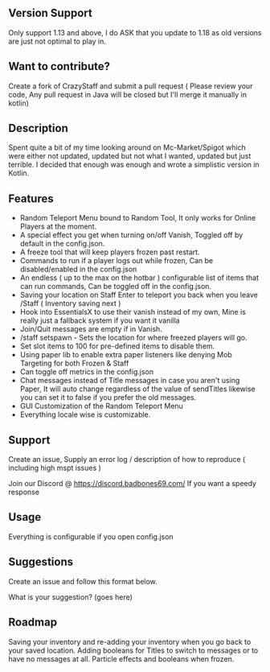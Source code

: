 ## Version Support
Only support 1.13 and above, I do ASK that you update to 1.18 as old versions are just not optimal to play in.

## Want to contribute?
Create a fork of CrazyStaff and submit a pull request ( Please review your code, Any pull request in Java will be closed but I'll merge it manually in kotlin)

## Description
Spent quite a bit of my time looking around on Mc-Market/Spigot which were either not updated, updated but not what I wanted, updated but just terrible. I decided that enough was enough and wrote a simplistic version in Kotlin. 

## Features

- Random Teleport Menu bound to Random Tool, It only works for Online Players at the moment.
- A special effect you get when turning on/off Vanish, Toggled off by default in the config.json.
- A freeze tool that will keep players frozen past restart.
- Commands to run if a player logs out while frozen, Can be disabled/enabled in the config.json
- An endless ( up to the max on the hotbar ) configurable list of items that can run commands, Can be toggled off in the config.json.
- Saving your location on Staff Enter to teleport you back when you leave /Staff ( Inventory saving next )
- Hook into EssentialsX to use their vanish instead of my own, Mine is really just a fallback system if you want it vanilla
- Join/Quit messages are empty if in Vanish.
- /staff setspawn - Sets the location for where freezed players will go.
- Set slot items to 100 for pre-defined items to disable them.
- Using paper lib to enable extra paper listeners like denying Mob Targeting for both Frozen & Staff
- Can toggle off metrics in the config.json
- Chat messages instead of Title messages in case you aren't using Paper, It will auto change regardless of the value of sendTitles likewise you can set it to false if you prefer the old messages.
- GUI Customization of the Random Teleport Menu
- Everything locale wise is customizable.

## Support
Create an issue, Supply an error log / description of how to reproduce ( including high mspt issues )

Join our Discord @ https://discord.badbones69.com/ If you want a speedy response

## Usage
Everything is configurable if you open config.json

## Suggestions
Create an issue and follow this format below.

What is your suggestion? (goes here)

## Roadmap
Saving your inventory and re-adding your inventory when you go back to your saved location.
Adding booleans for Titles to switch to messages or to have no messages at all.
Particle effects and booleans when frozen.
